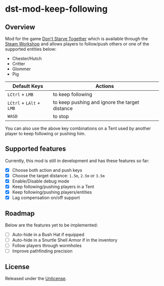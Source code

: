# dst-mod-keep-following

## Overview

Mod for the game [Don't Starve Together][] which is available through the
[Steam Workshop][] and allows players to follow/push others or one of the
supported entities below:

- Chester/Hutch
- Critter
- Glommer
- Pig

| Default Keys             | Actions                                        |
|--------------------------|------------------------------------------------|
| `LCtrl` + `LMB`          | to keep following                              |
| `LCtrl` + `LAlt` + `LMB` | to keep pushing and ignore the target distance |
| `WASD`                   | to stop                                        |

You can also use the above key combinations on a Tent used by another player to
keep following or pushing him.

## Supported features

Currently, this mod is still in development and has these features so far:

- [x] Choose both action and push keys
- [x] Choose the target distance: `1.5m`, `2.5m` or `3.5m`
- [x] Enable/Disable debug mode
- [x] Keep following/pushing players in a Tent
- [x] Keep following/pushing players/entities
- [x] Lag compensation on/off support

## Roadmap

Below are the features yet to be implemented:

- [ ] Auto-hide in a Bush Hat if equipped
- [ ] Auto-hide in a Snurtle Shell Armor if in the inventory
- [ ] Follow players through wormholes
- [ ] Improve pathfinding precision

## License

Released under the [Unlicense](https://unlicense.org/).

[don't starve together]: https://www.klei.com/games/dont-starve-together
[steam workshop]: https://steamcommunity.com/sharedfiles/filedetails/?id=1835465557
